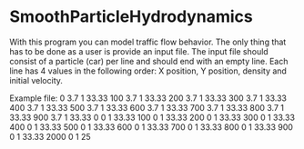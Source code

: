 # SmoothParticleHydrodynamics

With this program you can model traffic flow behavior. The only thing that has to be done as a user is provide an input file.
The input file should consist of a particle (car) per line and should end with an empty line.
Each line has 4 values in the following order:
X position, Y position, density and initial velocity.

Example file:
0 3.7 1 33.33
100 3.7 1 33.33
200 3.7 1 33.33
300 3.7 1 33.33
400 3.7 1 33.33
500 3.7 1 33.33
600 3.7 1 33.33
700 3.7 1 33.33
800 3.7 1 33.33
900 3.7 1 33.33
0 0 1 33.33
100 0 1 33.33
200 0 1 33.33
300 0 1 33.33
400 0 1 33.33
500 0 1 33.33
600 0 1 33.33
700 0 1 33.33
800 0 1 33.33
900 0 1 33.33
2000 0 1 25

